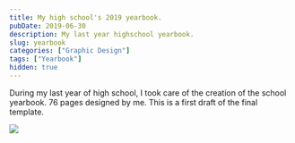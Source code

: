 ```yaml
---
title: My high school's 2019 yearbook.
pubDate: 2019-06-30
description: My last year highschool yearbook.
slug: yearbook
categories: ["Graphic Design"]
tags: ["Yearbook"]
hidden: true
---
```


During my last year of high school, I took care of the creation of the school yearbook. 76 pages designed by me. This is a first draft of the final template.

![](/uploads/yearbook.jpg)